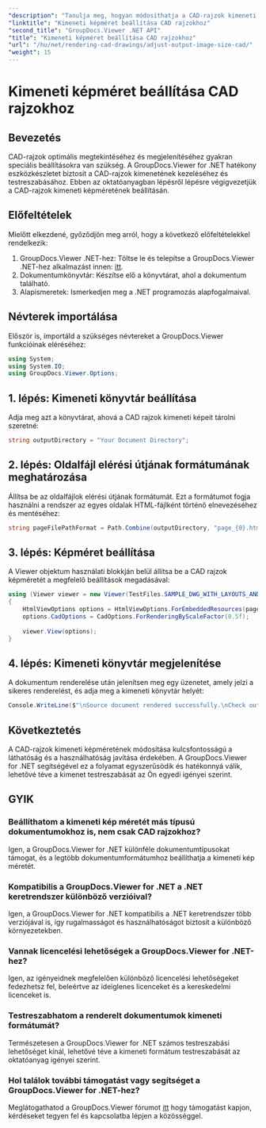 ```yaml
---
"description": "Tanulja meg, hogyan módosíthatja a CAD-rajzok kimeneti képméretét a GroupDocs.Viewer for .NET segítségével. Növelje a láthatóságot és a használhatóságot könnyedén."
"linktitle": "Kimeneti képméret beállítása CAD rajzokhoz"
"second_title": "GroupDocs.Viewer .NET API"
"title": "Kimeneti képméret beállítása CAD rajzokhoz"
"url": "/hu/net/rendering-cad-drawings/adjust-output-image-size-cad/"
"weight": 15
---
```


# Kimeneti képméret beállítása CAD rajzokhoz

## Bevezetés
CAD-rajzok optimális megtekintéséhez és megjelenítéséhez gyakran speciális beállításokra van szükség. A GroupDocs.Viewer for .NET hatékony eszközkészletet biztosít a CAD-rajzok kimenetének kezeléséhez és testreszabásához. Ebben az oktatóanyagban lépésről lépésre végigvezetjük a CAD-rajzok kimeneti képméretének beállításán.
## Előfeltételek
Mielőtt elkezdené, győződjön meg arról, hogy a következő előfeltételekkel rendelkezik:
1. GroupDocs.Viewer .NET-hez: Töltse le és telepítse a GroupDocs.Viewer .NET-hez alkalmazást innen: [itt](https://releases.groupdocs.com/viewer/net/).
2. Dokumentumkönyvtár: Készítse elő a könyvtárat, ahol a dokumentum található.
3. Alapismeretek: Ismerkedjen meg a .NET programozás alapfogalmaival.

## Névterek importálása
Először is, importáld a szükséges névtereket a GroupDocs.Viewer funkcióinak eléréséhez:
```csharp
using System;
using System.IO;
using GroupDocs.Viewer.Options;
```
## 1. lépés: Kimeneti könyvtár beállítása
Adja meg azt a könyvtárat, ahová a CAD rajzok kimeneti képeit tárolni szeretné:
```csharp
string outputDirectory = "Your Document Directory";
```
## 2. lépés: Oldalfájl elérési útjának formátumának meghatározása
Állítsa be az oldalfájlok elérési útjának formátumát. Ezt a formátumot fogja használni a rendszer az egyes oldalak HTML-fájlként történő elnevezéséhez és mentéséhez:
```csharp
string pageFilePathFormat = Path.Combine(outputDirectory, "page_{0}.html");
```
## 3. lépés: Képméret beállítása
A Viewer objektum használati blokkján belül állítsa be a CAD rajzok képméretét a megfelelő beállítások megadásával:
```csharp
using (Viewer viewer = new Viewer(TestFiles.SAMPLE_DWG_WITH_LAYOUTS_AND_LAYERS))
{
    HtmlViewOptions options = HtmlViewOptions.ForEmbeddedResources(pageFilePathFormat);
    options.CadOptions = CadOptions.ForRenderingByScaleFactor(0.5f);
    
    viewer.View(options);
}
```
## 4. lépés: Kimeneti könyvtár megjelenítése
A dokumentum renderelése után jelenítsen meg egy üzenetet, amely jelzi a sikeres renderelést, és adja meg a kimeneti könyvtár helyét:
```csharp
Console.WriteLine($"\nSource document rendered successfully.\nCheck output in {outputDirectory}.");
```

## Következtetés
A CAD-rajzok kimeneti képméretének módosítása kulcsfontosságú a láthatóság és a használhatóság javítása érdekében. A GroupDocs.Viewer for .NET segítségével ez a folyamat egyszerűsödik és hatékonnyá válik, lehetővé téve a kimenet testreszabását az Ön egyedi igényei szerint.
## GYIK
### Beállíthatom a kimeneti kép méretét más típusú dokumentumokhoz is, nem csak CAD rajzokhoz?
Igen, a GroupDocs.Viewer for .NET különféle dokumentumtípusokat támogat, és a legtöbb dokumentumformátumhoz beállíthatja a kimeneti kép méretét.
### Kompatibilis a GroupDocs.Viewer for .NET a .NET keretrendszer különböző verzióival?
Igen, a GroupDocs.Viewer for .NET kompatibilis a .NET keretrendszer több verziójával is, így rugalmasságot és használhatóságot biztosít a különböző környezetekben.
### Vannak licencelési lehetőségek a GroupDocs.Viewer for .NET-hez?
Igen, az igényeidnek megfelelően különböző licencelési lehetőségeket fedezhetsz fel, beleértve az ideiglenes licenceket és a kereskedelmi licenceket is.
### Testreszabhatom a renderelt dokumentumok kimeneti formátumát?
Természetesen a GroupDocs.Viewer for .NET számos testreszabási lehetőséget kínál, lehetővé téve a kimeneti formátum testreszabását az oktatóanyag igényei szerint.
### Hol találok további támogatást vagy segítséget a GroupDocs.Viewer for .NET-hez?
Meglátogathatod a GroupDocs.Viewer fórumot [itt](https://forum.groupdocs.com/c/viewer/9) hogy támogatást kapjon, kérdéseket tegyen fel és kapcsolatba lépjen a közösséggel.
